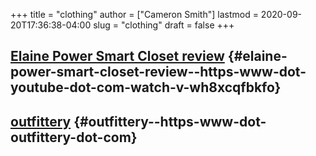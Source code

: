 +++
title = "clothing"
author = ["Cameron Smith"]
lastmod = 2020-09-20T17:36:38-04:00
slug = "clothing"
draft = false
+++

## [Elaine Power Smart Closet review](<https://www.youtube.com/watch?v=Wh8XCqfBKfo>) {#elaine-power-smart-closet-review--https-www-dot-youtube-dot-com-watch-v-wh8xcqfbkfo}


## [outfittery](<https://www.outfittery.com/>) {#outfittery--https-www-dot-outfittery-dot-com}
